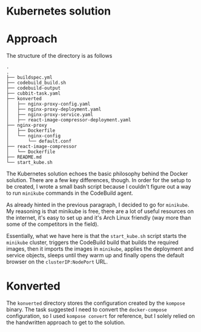 # Kubernetes solution

# Approach
The structure of the directory is as follows
```
.
.
├── buildspec.yml
├── codebuild_build.sh
├── codebuild-output
├── cubbit-task.yaml
├── konverted
│   ├── nginx-proxy-config.yaml
│   ├── nginx-proxy-deployment.yaml
│   ├── nginx-proxy-service.yaml
│   ├── react-image-compressor-deployment.yaml
├── nginx-proxy
│   ├── Dockerfile
│   └── nginx-config
│       └── default.conf
├── react-image-compressor
│   └── Dockerfile
├── README.md
└── start_kube.sh
```
The Kubernetes solution echoes the basic philosophy behind the Docker solution. There are a few key differences, though. In order for the setup to be created, I wrote a small bash script because I couldn't figure out a way to run `minikube` commands in the CodeBuild agent. 

As already hinted in the previous paragraph, I decided to go for `minikube`. My reasoning is that minikube is free, there are a lot of useful resources on the internet, it's easy to set up and it's Arch Linux friendly (way more than some of the competitors in the field). 

Essentially, what we have here is that the `start_kube.sh` script starts the `minikube` cluster, triggers the CodeBuild build that builds the required images, then it imports the images in `minikube`, applies the deployment and service objects, sleeps until they warm up and finally opens the default browser on the `clusterIP:NodePort` URL.

# Konverted 

The `konverted` directory stores the configuration created by the `kompose` binary. The task suggested I need to convert the `docker-compose` configuration, so I used `kompose convert` for reference, but I solely relied on the handwritten approach to get to the solution.
